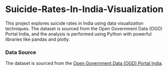 # Suicide-Rates-In-India-Visualization

This project explores suicide rates in India using data visualization techniques. The dataset is sourced from the Open Government Data (OGD) Portal India, and the analysis is performed using Python with powerful libraries like pandas and plotly.

### Data Source
The dataset is sourced from the [Open Government Data (OGD) Portal India](https://www.data.gov.in/catalog/accidental-deaths-suicides-india-adsi-2022).
